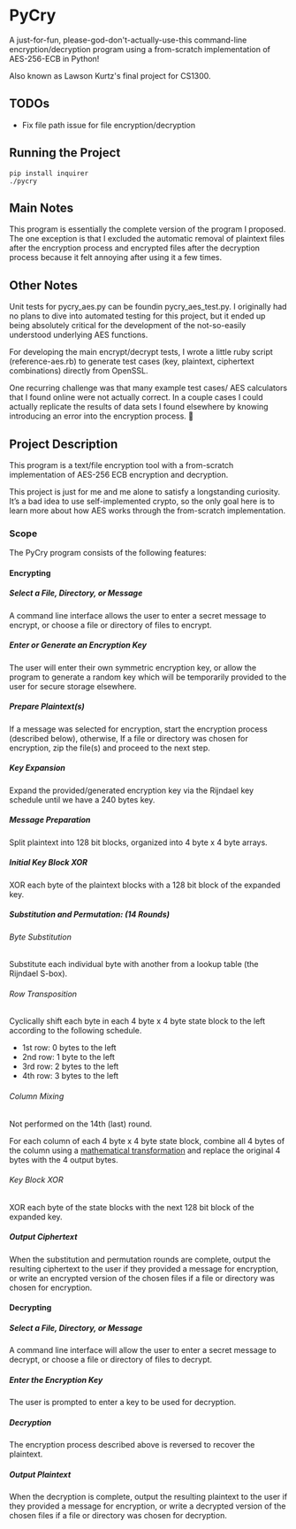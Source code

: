 # PyCry
A just-for-fun, please-god-don't-actually-use-this command-line encryption/decryption program using a from-scratch implementation of AES-256-ECB in Python!

Also known as Lawson Kurtz's final project for CS1300.

## TODOs
- Fix file path issue for file encryption/decryption

## Running the Project
```
pip install inquirer
./pycry
```

## Main Notes
This program is essentially the complete version of the program I proposed. The one exception is that I excluded the automatic removal of plaintext files after the encryption process and encrypted files after the decryption process because it felt annoying after using it a few times.

## Other Notes
Unit tests for pycry_aes.py can be foundin pycry_aes_test.py. I originally had no plans to dive into automated testing for this project, but it ended up being absolutely critical for the development of the not-so-easily understood underlying AES functions.

For developing the main encrypt/decrypt tests, I wrote a little ruby script (reference-aes.rb)  to generate test cases (key, plaintext, ciphertext combinations) directly from OpenSSL.

One recurring challenge was that many example test cases/ AES calculators that I found online were not actually correct. In a couple cases I could actually replicate the results of data sets I found elsewhere by knowing introducing an error into the encryption process. 😬

## Project Description
This program is a text/file encryption tool with a from-scratch implementation of AES-256 ECB encryption and decryption.

This project is just for me and me alone to satisfy a longstanding curiosity. It’s a bad idea to use self-implemented crypto, so the only goal here is to learn more about how AES works through the from-scratch implementation.

### Scope
The PyCry program consists of the following features:

#### Encrypting
##### Select a File, Directory, or Message
A command line interface allows the user to enter a secret message to encrypt, or choose a file or directory of files to encrypt.

##### Enter or Generate an Encryption Key
The user will enter their own symmetric encryption key, or allow the program to generate a random key which will be temporarily provided to the user for secure storage elsewhere.

##### Prepare Plaintext(s)
If a message was selected for encryption, start the encryption process (described below), otherwise, If a file or directory was chosen for encryption, zip the file(s) and proceed to the next step.

##### Key Expansion 
Expand the provided/generated encryption key via the Rijndael key schedule until we have a 240 bytes key.

##### Message Preparation
Split plaintext into 128 bit blocks, organized into 4 byte x 4 byte arrays.

##### Initial Key Block XOR
XOR each byte of the plaintext blocks with a 128 bit block of the expanded key.

##### Substitution and Permutation: (14 Rounds)
###### Byte Substitution
Substitute each individual byte with another from a lookup table (the Rijndael S-box).

###### Row Transposition
Cyclically shift each byte in each 4 byte x 4 byte state block to the left according to the following schedule.
- 1st row: 0 bytes to the left
- 2nd row: 1 byte to the left
- 3rd row: 2 bytes to the left
- 4th row: 3 bytes to the left

###### Column Mixing
Not performed on the 14th (last) round.

For each column of each 4 byte x 4 byte state block, combine all 4 bytes of the column using a [mathematical transformation](https://en.wikipedia.org/wiki/Rijndael_MixColumns) and replace the original 4 bytes with the 4 output bytes.

###### Key Block XOR
XOR each byte of the state blocks with the next 128 bit block of the expanded key.

##### Output Ciphertext
When the substitution and permutation rounds are complete, output the resulting ciphertext to the user if they provided a message for encryption, or write an encrypted version of the chosen files if a file or directory was chosen for encryption.

#### Decrypting
##### Select a File, Directory, or Message
A command line interface will allow the user to enter a secret message to decrypt, or choose a file or directory of files to decrypt.

##### Enter the Encryption Key
The user is prompted to enter a key to be used for decryption.

##### Decryption
The encryption process described above is reversed to recover the plaintext.

##### Output Plaintext
When the decryption is complete, output the resulting plaintext to the user if they provided a message for encryption, or write a decrypted version of the chosen files if a file or directory was chosen for decryption.
